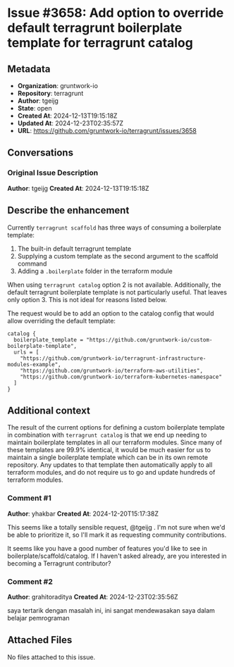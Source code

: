 # Issue #3658: Add option to override default terragrunt boilerplate template for terragrunt catalog

## Metadata
- **Organization**: gruntwork-io
- **Repository**: terragrunt
- **Author**: tgeijg
- **State**: open
- **Created At**: 2024-12-13T19:15:18Z
- **Updated At**: 2024-12-23T02:35:57Z
- **URL**: https://github.com/gruntwork-io/terragrunt/issues/3658

## Conversations

### Original Issue Description

**Author**: tgeijg
**Created At**: 2024-12-13T19:15:18Z

## Describe the enhancement

Currently `terragrunt scaffold` has three ways of consuming a boilerplate template:
1. The built-in default terragrunt template
2. Supplying a custom template as the second argument to the scaffold command
3. Adding a `.boilerplate` folder in the terraform module

When using `terragrunt catalog` option 2 is not available. Additionally, the default terragrunt boilerplate template is not particularly useful. That leaves only option 3. This is not ideal for reasons listed below.

The request would be to add an option to the catalog config that would allow overriding the default template:
```
catalog {
  boilerplate_template = "https://github.com/gruntwork-io/custom-boilerplate-template",
  urls = [
    "https://github.com/gruntwork-io/terragrunt-infrastructure-modules-example",
    "https://github.com/gruntwork-io/terraform-aws-utilities",
    "https://github.com/gruntwork-io/terraform-kubernetes-namespace"
  ]
}
```


## Additional context

The result of the current options for defining a custom boilerplate template in combination with `terragrunt catalog` is that we end up needing to maintain boilerplate templates in all our terraform modules. Since many of these templates are 99.9% identical, it would be much easier for us to maintain a single boilerplate template which can be in its own remote repository. Any updates to that template then automatically apply to all terraform modules, and do not require us to go and update hundreds of terraform modules.

### Comment #1

**Author**: yhakbar
**Created At**: 2024-12-20T15:17:38Z

This seems like a totally sensible request, @tgeijg . I'm not sure when we'd be able to prioritize it, so I'll mark it as requesting community contributions. 

It seems like you have a good number of features you'd like to see in boilerplate/scaffold/catalog. If I haven't asked already, are you interested in becoming a Terragrunt contributor?

### Comment #2

**Author**: grahitoraditya
**Created At**: 2024-12-23T02:35:56Z

saya tertarik dengan masalah ini, ini sangat mendewasakan saya dalam belajar pemrograman



## Attached Files

No files attached to this issue.


